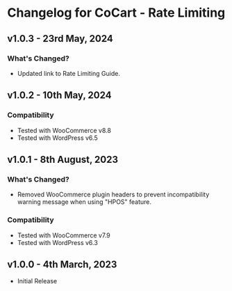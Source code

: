 # Changelog for CoCart - Rate Limiting

## v1.0.3 - 23rd May, 2024

### What's Changed?

* Updated link to Rate Limiting Guide.

## v1.0.2 - 10th May, 2024

### Compatibility

* Tested with WooCommerce v8.8
* Tested with WordPress v6.5

## v1.0.1 - 8th August, 2023

### What's Changed?

* Removed WooCommerce plugin headers to prevent incompatibility warning message when using "HPOS" feature.

### Compatibility

* Tested with WooCommerce v7.9
* Tested with WordPress v6.3

## v1.0.0 - 4th March, 2023

* Initial Release
